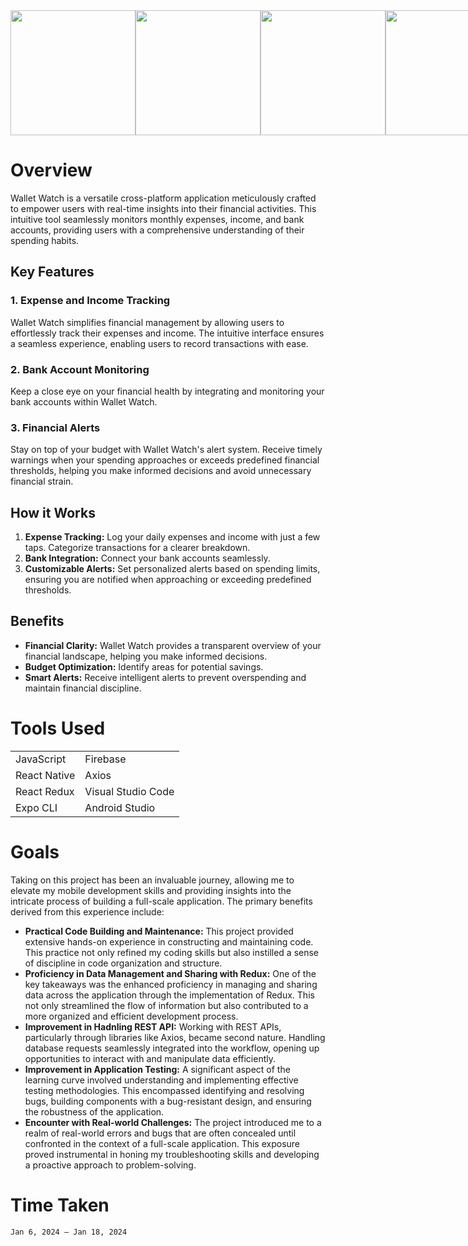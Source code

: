 <div style="display: flex;">
  <img src="https://github.com/MoeInL/WalletWatch/blob/main/Documentation%20Imgs/WhatsApp%20Image%202024-01-19%20at%204.33.24%20PM.jpeg?raw=true" width="200"/>
  <img src="https://github.com/MoeInL/WalletWatch/blob/main/Documentation%20Imgs/WhatsApp%20Image%202024-01-19%20at%203.46.01%20PM.jpeg?raw=true" width="200"/>
  <img src="https://github.com/MoeInL/WalletWatch/blob/main/Documentation%20Imgs/WhatsApp%20Image%202024-01-19%20at%203.46.03%20PM.jpeg?raw=true" width="200"/>
  <img src="https://github.com/MoeInL/WalletWatch/blob/main/Documentation%20Imgs/WhatsApp%20Image%202024-01-19%20at%203.46.03%20PM%20(1).jpeg?raw=true" width="200"/>
  <img src="https://github.com/MoeInL/WalletWatch/blob/main/Documentation%20Imgs/WhatsApp%20Image%202024-01-19%20at%203.46.04%20PM.jpeg?raw=true" width ="200"/>
  <img src="https://github.com/MoeInL/WalletWatch/blob/main/Documentation%20Imgs/WhatsApp%20Image%202024-01-19%20at%203.46.04%20PM%20(1).jpeg?raw=true" width ="200"/>
</div>

  <h1>Overview</h1>

  <p>
    Wallet Watch is a versatile cross-platform application meticulously crafted to empower users with real-time insights into their financial activities. This intuitive tool seamlessly monitors monthly expenses, income, and bank accounts, providing users with a
    comprehensive understanding of their spending habits.
  </p>

  <h2>Key Features</h2>

  <h3>1. Expense and Income Tracking</h3>

  <p>Wallet Watch simplifies financial management by allowing users to effortlessly track their expenses and income. The intuitive interface ensures a seamless experience, enabling users to record transactions with ease.</p>

  <h3>2. Bank Account Monitoring</h3>

  <p>Keep a close eye on your financial health by integrating and monitoring your bank accounts within Wallet Watch.</p>

  <h3>3. Financial Alerts</h3>

  <p>Stay on top of your budget with Wallet Watch's alert system. Receive timely warnings when your spending approaches or exceeds predefined financial thresholds, helping you make informed decisions and avoid unnecessary financial strain.</p>

  <h2>How it Works</h2>

  <ol>
    <li><strong>Expense Tracking:</strong> Log your daily expenses and income with just a few taps. Categorize transactions for a clearer breakdown.</li>
    <li><strong>Bank Integration:</strong> Connect your bank accounts seamlessly.</li>
    <li><strong>Customizable Alerts:</strong> Set personalized alerts based on spending limits, ensuring you are notified when approaching or exceeding predefined thresholds.</li>
  </ol>

  <h2>Benefits</h2>

  <ul>
    <li><strong>Financial Clarity:</strong> Wallet Watch provides a transparent overview of your financial landscape, helping you make informed decisions.</li>
    <li><strong>Budget Optimization:</strong> Identify areas for potential savings.</li>
    <li><strong>Smart Alerts:</strong> Receive intelligent alerts to prevent overspending and maintain financial discipline.</li>
  </ul>

# Tools Used

<table>
  <tr>
    <td>JavaScript</td>
    <td>Firebase</td>
  </tr>
  <tr>
    <td>React Native</td>
    <td>Axios</td>
  </tr>
  <tr>
    <td>React Redux</td>
    <td>Visual Studio Code</td>
  </tr>
  <tr>
    <td>Expo CLI</td>
    <td>Android Studio</td>
  </tr>
</table>


# Goals

Taking on this project has been an invaluable journey, allowing me to elevate my mobile development skills and providing insights into the intricate process of building a full-scale application. The primary benefits derived from this experience include:
<ul>
  <li>
    <strong>Practical Code Building and Maintenance:</strong> This project provided extensive hands-on experience in constructing and maintaining code. This practice not only refined my coding skills but also instilled a sense of discipline in code organization and structure.
  </li>
  <li>
    <strong>Proficiency in Data Management and Sharing with Redux:</strong> One of the key takeaways was the enhanced proficiency in managing and sharing data across the application through the implementation of Redux. This not only streamlined the flow of information but also contributed to a more organized and efficient development process.
  </li>
  <li>
   <strong>Improvement in Hadnling REST API:</strong> Working with REST APIs, particularly through libraries like Axios, became second nature. Handling database requests seamlessly integrated into the workflow, opening up opportunities to interact with and manipulate data efficiently.
  </li> 
  <li>
    <strong>Improvement in Application Testing:</strong> A significant aspect of the learning curve involved understanding and implementing effective testing methodologies. This encompassed identifying and resolving bugs, building components with a bug-resistant design, and ensuring the robustness of the application.
  </li>
  <li>
    <strong>Encounter with Real-world Challenges:</strong> The project introduced me to a realm of real-world errors and bugs that are often concealed until confronted in the context of a full-scale application. This exposure proved instrumental in honing my troubleshooting skills and developing a proactive approach to problem-solving.
</ul>

# Time Taken

    Jan 6, 2024 – Jan 18, 2024
